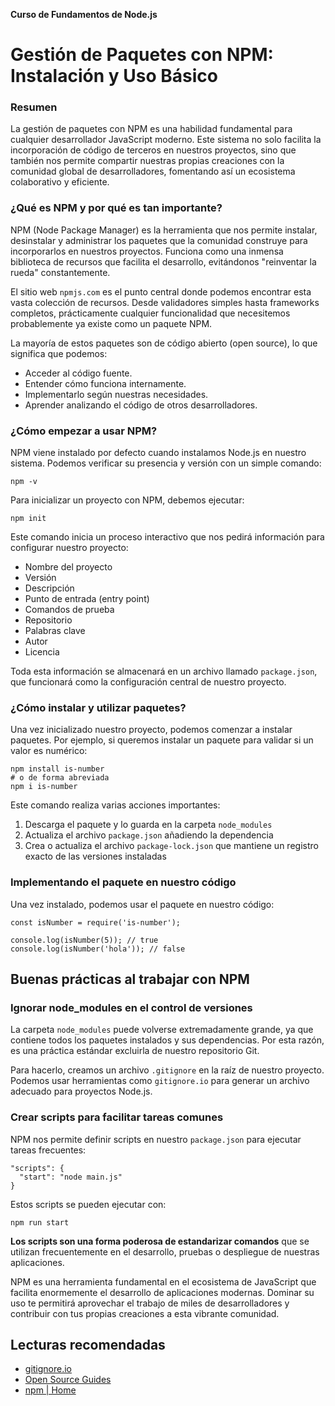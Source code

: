 **Curso de Fundamentos de Node.js**
# Gestión de Paquetes con NPM: Instalación y Uso Básico

### Resumen
La gestión de paquetes con NPM es una habilidad fundamental para cualquier desarrollador JavaScript moderno. Este sistema no solo facilita la incorporación de código de terceros en nuestros proyectos, sino que también nos permite compartir nuestras propias creaciones con la comunidad global de desarrolladores, fomentando así un ecosistema colaborativo y eficiente.

### ¿Qué es NPM y por qué es tan importante?
NPM (Node Package Manager) es la herramienta que nos permite instalar, desinstalar y administrar los paquetes que la comunidad construye para incorporarlos en nuestros proyectos. Funciona como una inmensa biblioteca de recursos que facilita el desarrollo, evitándonos "reinventar la rueda" constantemente.

El sitio web `npmjs.com` es el punto central donde podemos encontrar esta vasta colección de recursos. Desde validadores simples hasta frameworks completos, prácticamente cualquier funcionalidad que necesitemos probablemente ya existe como un paquete NPM.

La mayoría de estos paquetes son de código abierto (open source), lo que significa que podemos:

* Acceder al código fuente.
* Entender cómo funciona internamente.
* Implementarlo según nuestras necesidades.
* Aprender analizando el código de otros desarrolladores.

### ¿Cómo empezar a usar NPM?
NPM viene instalado por defecto cuando instalamos Node.js en nuestro sistema. Podemos verificar su presencia y versión con un simple comando:
```
npm -v
```
Para inicializar un proyecto con NPM, debemos ejecutar:
```
npm init
```
Este comando inicia un proceso interactivo que nos pedirá información para configurar nuestro proyecto:

* Nombre del proyecto
* Versión
* Descripción
* Punto de entrada (entry point)
* Comandos de prueba
* Repositorio
* Palabras clave
* Autor
* Licencia

Toda esta información se almacenará en un archivo llamado `package.json`, que funcionará como la configuración central de nuestro proyecto.

### ¿Cómo instalar y utilizar paquetes?
Una vez inicializado nuestro proyecto, podemos comenzar a instalar paquetes. Por ejemplo, si queremos instalar un paquete para validar si un valor es numérico:
```
npm install is-number
# o de forma abreviada
npm i is-number
```
Este comando realiza varias acciones importantes:
1. Descarga el paquete y lo guarda en la carpeta `node_modules`
2. Actualiza el archivo `package.json` añadiendo la dependencia
3. Crea o actualiza el archivo `package-lock.json` que mantiene un registro exacto de las versiones instaladas

### Implementando el paquete en nuestro código
Una vez instalado, podemos usar el paquete en nuestro código:
```
const isNumber = require('is-number');

console.log(isNumber(5)); // true
console.log(isNumber('hola')); // false
```
## Buenas prácticas al trabajar con NPM
### Ignorar node_modules en el control de versiones
La carpeta `node_modules` puede volverse extremadamente grande, ya que contiene todos los paquetes instalados y sus dependencias. Por esta razón, es una práctica estándar excluirla de nuestro repositorio Git.

Para hacerlo, creamos un archivo `.gitignore` en la raíz de nuestro proyecto. Podemos usar herramientas como `gitignore.io` para generar un archivo adecuado para proyectos Node.js.

### Crear scripts para facilitar tareas comunes
NPM nos permite definir scripts en nuestro `package.json` para ejecutar tareas frecuentes:
```
"scripts": {
  "start": "node main.js"
}
```
Estos scripts se pueden ejecutar con:
```
npm run start
```
**Los scripts son una forma poderosa de estandarizar comandos** que se utilizan frecuentemente en el desarrollo, pruebas o despliegue de nuestras aplicaciones.

NPM es una herramienta fundamental en el ecosistema de JavaScript que facilita enormemente el desarrollo de aplicaciones modernas. Dominar su uso te permitirá aprovechar el trabajo de miles de desarrolladores y contribuir con tus propias creaciones a esta vibrante comunidad. 

## Lecturas recomendadas
* [gitignore.io](https://www.toptal.com/developers/gitignore/)
* [Open Source Guides](https://opensource.guide/)
* [npm | Home](https://www.npmjs.com/)